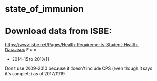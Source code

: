 # state_of_immunion

# Download data from ISBE:
https://www.isbe.net/Pages/Health-Requirements-Student-Health-Data.aspx
From:
- 2014-15 to 2010/11

Don't use 2009-2010 because it doesn't include CPS (even though it says it's complete) as of 2017/11/19.
